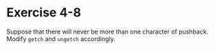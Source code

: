# Exercise 4-8

Suppose that there will never be more than one character of pushback.
Modify `getch` and `ungetch` accordingly.
